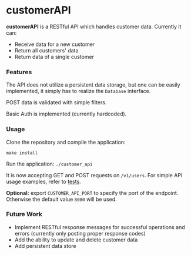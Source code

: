# customerAPI
**customerAPI** is a RESTful API which handles customer data. Currently it can:
* Receive data for a new customer
* Return all customers' data
* Return data of a single customer

### Features
The API does not utilize a persistent data storage, but one can be easily implemented, it simply has to realize the `Database` interface.

POST data is validated with simple filters.

Basic Auth is implemented (currently hardcoded).

### Usage

Clone the repository and compile the application:
```
make install
```
Run the application: `./customer_api`

It is now accepting GET and POST requests on `/v1/users`. For simple API usage examples, refer to [tests](app_test.go).

**Optional:** export `CUSTOMER_API_PORT` to specify the port of the endpoint. Otherwise the default value `8080` will be used.

### Future Work
* Implement RESTful response messages for successful operations and errors (currently only posting proper response codes)
* Add the ability to update and delete customer data
* Add persistent data store